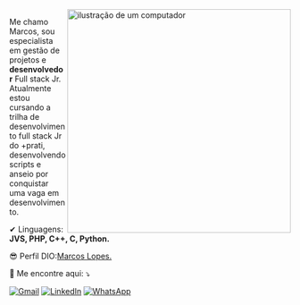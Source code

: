 <img src="https://raw.githubusercontent.com/MicaelliMedeiros/micaellimedeiros/master/image/computer-illustration.png" alt="ilustração de um computador" min-width="400px" max-width="400px" width="400px" align="right">

<p align="left"> 
  Me chamo Marcos, sou especialista em gestão de projetos e <strong>desenvolvedor</strong> Full stack Jr. 
  Atualmente estou cursando a trilha de desenvolvimento full stack Jr do +prati, desenvolvendo scripts e anseio por conquistar uma vaga em desenvolvimento.
</p>

<p align="left">
  ✔ Linguagens: <strong>JVS, PHP, C++, C, Python.</strong>
</p>

<p align="left">
 😎 Perfil DIO:<a href="https://www.dio.me/users/m_vd2prog" title="DigitalInovationOne">Marcos Lopes.</a>
</p>

<p align="left">
  💌 Me encontre aqui: ⤵️
</p>

<p align="left">
  <a href="m.vd2prog@gmail.comm" title="Gmail">
  <img src="https://img.shields.io/badge/-Gmail-FF0000?style=flat-square&labelColor=FF0000&logo=gmail&logoColor=white&link=m.vd2prog@gmail.comm" alt="Gmail"/></a>
  <a href="https://www.linkedin.com/in/marcoslopeswebdeveloper/" title="LinkedIn">
  <img src="https://img.shields.io/badge/-Linkedin-0e76a8?style=flat-square&logo=Linkedin&logoColor=white&link=https://www.linkedin.com/in/marcoslopeswebdeveloper/" alt="LinkedIn"/></a>
  <a href="https://wa.me/5521991019113" title="WhatsApp">
  <img src="https://img.shields.io/badge/-WhatsApp-25d366?style=flat-square&labelColor=25d366&logo=whatsapp&logoColor=white&link=https://wa.me/5521991019113" alt="WhatsApp"/></a>

</p>
